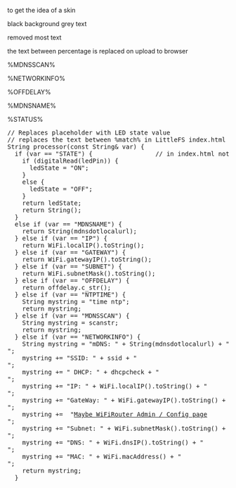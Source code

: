 to get the idea of a skin

black background grey text

removed most text

the text between percentage is replaced on upload to browser  

%MDNSSCAN%

%NETWORKINFO%

%OFFDELAY% 

%MDNSNAME%

%STATUS%

<pre>
// Replaces placeholder with LED state value
// replaces the text between %match% in LittleFS index.html on upload with actual variables
String processor(const String& var) {
  if (var == "STATE") {                 // in index.html noted as &STATE&
    if (digitalRead(ledPin)) {
      ledState = "ON";
    }
    else {
      ledState = "OFF";
    }
    return ledState;
    return String();
  }
  else if (var == "MDNSNAME") {                                      // in index.html noted as %MDNSNAME%
    return String(mdnsdotlocalurl);
  } else if (var == "IP") {                                          // in index.html noted as %IP%
    return WiFi.localIP().toString();
  } else if (var == "GATEWAY") {                                    // in index.html noted as %GATEWAY%
    return WiFi.gatewayIP().toString();
  } else if (var == "SUBNET") {                                     // in index.html noted as %SUBNET%
    return WiFi.subnetMask().toString();
  } else if (var == "OFFDELAY") {                                   // in index.html noted as %OFFDELAY%
    return offdelay.c_str();
  } else if (var == "NTPTIME") {                                    // in index.html noted as &NTPTIME&
    String mystring = "time ntp";
    return mystring;
  } else if (var == "MDNSSCAN") {                                     // in index.html noted as %MDNSSCAN%
    String mystring = scanstr;
    return mystring;
  } else if (var == "NETWORKINFO") {                                   // in index.html noted as %NETWORKINFO%
    String mystring = "mDNS: " + String(mdnsdotlocalurl) + ".local<br>";
    mystring += "SSID: " + ssid + "<br>";
    mystring += " DHCP: " + dhcpcheck + "<br>";
    mystring += "IP: " + WiFi.localIP().toString() + "<br>";
    mystring += "GateWay: " + WiFi.gatewayIP().toString() + "<br>";
    mystring +=  "<a href=\"http://" + WiFi.gatewayIP().toString() + "\">Maybe WiFiRouter Admin / Config page</a><br>";
    mystring += "Subnet: " + WiFi.subnetMask().toString() + "<br>";
    mystring += "DNS: " + WiFi.dnsIP().toString() + "<br>";
    mystring += "MAC: " + WiFi.macAddress() + "<br>";
    return mystring;
  }
</pre>
